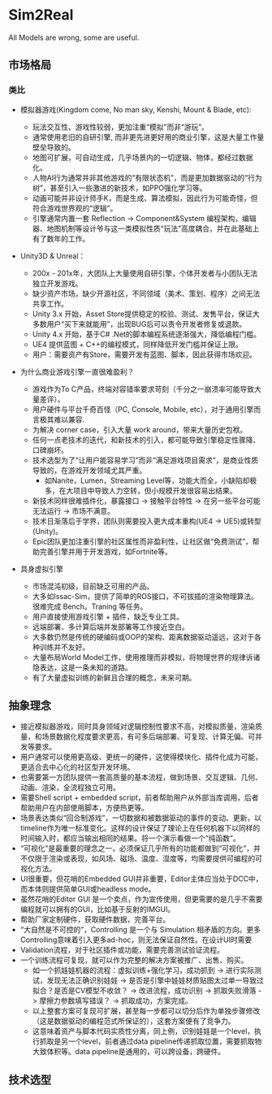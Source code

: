 # Sim2Real

All Models are wrong, some are useful.

## 市场格局
### 类比
* 模拟器游戏(Kingdom come, No man sky, Kenshi, Mount & Blade, etc):
    * 玩法交互性、游戏性较弱，更加注重“模拟”而非“游玩”。
    * 通常使用老旧的自研引擎, 而非更先进更好用的商业引擎，这是大量工作量壁垒导致的。
    * 地图可扩展，可自动生成，几乎场景内的一切逻辑、物体，都经过数据化。
    * 人物AI行为通常并非其他游戏的“有限状态机”，而是更加数据驱动的“行为树”，甚至引入一些激进的新技术，如PPO强化学习等。
    * 动画可能并非设计师手K，而是生成、算法模拟，因此行为可能奇怪，但符合游戏世界观的“逻辑”。
    * 引擎通常内置一套 Reflection -> Component&System 编程架构，编辑器、地图机制等设计爷与这一类模拟性质“玩法”高度耦合，并在此基础上有了数年的工作。

* Unity3D & Unreal：
    * 200x - 201x年，大团队上大量使用自研引擎，个体开发者与小团队无法独立开发游戏。
    * 缺少资产市场，缺少开源社区，不同领域（美术、策划、程序）之间无法共享工作。
    * Unity 3.x 开始，Asset Store提供稳定的校验、测试、发售平台，保证大多数用户“买下来就能用”，出现BUG后可以责令开发者修复或退款。
    * Unity 4.x 开始，基于C# .Net的脚本编程系统逐渐强大，降低编程门槛。
    * UE4 提供蓝图 + C++的编程模式，同样降低开发门槛并保证上限。
    * 用户：需要资产有Store，需要开发有蓝图、脚本，因此获得市场欢迎。

* 为什么商业游戏引擎一直很难盈利？
    * 游戏作为To C产品，终端对容错率要求苛刻（千分之一崩溃率可能导致大量差评）。
    * 用户硬件与平台千奇百怪（PC, Console, Mobile, etc），对于通用引擎而言极其难以兼容.
    * 为解决 corner case，引入大量 work around，带来大量历史包袱。
    * 任何一点老技术的迭代，和新技术的引入，都可能导致引擎稳定性骤降、口碑崩坏。
    * 技术选型为了“让用户能容易学习”而非“满足游戏项目需求”，是商业性质导致的，在游戏开发领域尤其严重。
        * 如Nanite，Lumen，Streaming Level等，功能大而全，小缺陷却极多，在大项目中导致人力空转，但小规模开发很容易出结果。
    * 新技术同样很难插件化，暴露接口 -> 接触平台特性 -> 在另一些平台可能无法运行 -> 市场不满意。
    * 技术日渐落后于学界，团队则需要投入更大成本重构(UE4 -> UE5)或转型(Unity)。
    * Epic团队更加注重引擎的社区属性而非盈利性，让社区做“免费测试”，帮助完善引擎并用于开发游戏，如Fortnite等。

* 具身虚拟引擎
    * 市场混沌初级，目前缺乏可用的产品。
    * 大多如Issac-Sim，提供了简单的ROS接口，不可拔插的渲染物理算法。很难完成 Bench。Traning 等任务。
    * 用户直接使用游戏引擎 + 插件，缺乏专业工具。
    * 远端部署、多计算后端并发部署等工作接近空白。
    * 大多数仍然是传统的硬编码或OOP的架构、距离数据驱动遥远，这对于各种训练并不友好。
    * 大量布局World Model工作，使用推理而非模拟，将物理世界的规律诉诸隐表达，这是一条未知的道路。
    * 有了大量虚拟训练的新鲜且合理的概念，未来可期。

## 抽象理念
* 接近模拟器游戏，同时具身领域对逻辑控制性要求不高，对模拟质量，渲染质量，和场景数据化程度要求更高，有可多后端部署、可复现、计算无偏、可并发等要求。
* 用户通常可以使用更高级、更统一的硬件，这使得模块化、插件化成为可能，更适合去中心化的社区型开发环境。
* 也需要第一方团队提供一套高质量的基本流程，做到场景、交互逻辑、几何、动画、渲染，全流程独立可用。
* 需要Shell script + embedded script，前者帮助用户从外部当库调用，后者帮助用户在内部使用脚本，方便热更等。
* 场景表达类似“回合制游戏”，一切数据和被数据驱动的事件的变动、更新，以timeline作为唯一标准变化。这样的设计保证了理论上在任何机器下以同样的时间输入时，都应当输出相同的结果。将一个演示看做一个“纯函数”。
* “可视化”是最重要的理念之一，必须保证几乎所有的功能都做到“可视化”，并不仅限于渲染或表现，如风场、磁场、温度、湿度等，均需要提供可编程的可视化方法。
* UI很重要，但花哨的Embedded GUI并非重要，Editor主体应当处于DCC中，而本体则提供简单GUI或headless mode。
* 虽然花哨的Editor GUI 是一个卖点，作为宣传使用，但更需要的是几乎不需要编程就可以拥有的GUI，比如基于反射的IMGUI。
* 帮助厂家定制硬件，获取硬件数据，完善平台。
* “大自然是不可控的”，Controlling 是一个与 Simulation 相矛盾的方向。更多Controlling意味着引入更多ad-hoc，则无法保证自然性。在设计UI时需要
* Validation流程，对于社区插件或功能，需要完善测试验证流程。
* 一个训练流程可复现，就可以作为完整的解决方案被推广、出售、购买。
    * 如一个抓娃娃机器的流程：虚拟训练+强化学习，成功抓到 -> 进行实际测试，发现无法正确识别娃娃 -> 是否是引擎中娃娃材质贴图太过单一导致过拟合？是否是CV模型不收敛？ -> 改进流程，成功识别 -> 抓取失败滑落 -> 摩擦力参数填写错误？ -> 抓取成功，方案完成。
    * 以上整套方案可复现可扩展，甚至每一步都可以切分后作为单独步骤修改（这是数据驱动的编程范式所保证的），这套方案便有了竞争力。
    * 这意味着资产与脚本代码实质性分离，同上例，识别娃娃是一个level，执行抓取是另一个level，前者通过data pipeline传递抓取位置，需要抓取物大致体积等。data pipeline是通用的，可以跨设备，跨硬件。


## 技术选型
